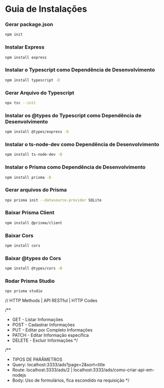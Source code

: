 # Guia de Instalações

### Gerar package.json
```bash
npm init
```

### Instalar Express
```bash
npm install express
```

### Instalar o Typescript como Dependência de Desenvolvimento
```bash
npm install typescript -D
```

### Gerar Arquivo do Typescript
```bash
npx tsc --init
```

### Instalar os @types do Typescript como Dependência de Desenvolvimento
```bash
npm install @types/express -D
```

### Instalar o ts-node-dev como Dependência de Desenvolvimento
```bash
npm install ts-node-dev -D
```

### Instalar o Prisma como Dependência de Desenvolvimento
```bash
npm install prisma -D
```

### Gerar arquivos do Prisma
```bash
npx prisma init --datasource-provider SQLite
```

### Baixar Prisma Client
```bash
npm install @prisma/client
```

### Baixar Cors
```bash
npm install cors
```

### Baixar @types do Cors
```bash
npm install @types/cors -D
```

### Rodar Prisma Studio
```bash
npx prisma studio
```


// HTTP Methods | API RESTful | HTTP Codes

/**
 * GET - Listar Informações
 * POST - Cadastrar Informações
 * PUT - Editar por Completo Informações
 * PATCH - Editar Informação específica
 * DELETE - Excluir Informações
 */

/**
 * TIPOS DE PARÂMETROS
 * Query: localhost:3333/ads?page=2&sort=title
 * Route: localhost:3333/ads/2 | localhost:3333/ads/como-criar-api-em-nodejs
 * Body: Uso de formulários, fica escondido na requisição
 */